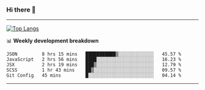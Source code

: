 ### Hi there 👋

-------
[![Top Langs](https://github-readme-stats.vercel.app/api/top-langs/?username=ashish-r)](https://github.com/anuraghazra/github-readme-stats)

📊 **Weekly development breakdown**
<!--START_SECTION:waka-->
```text
JSON         8 hrs 15 mins   ███████████▒░░░░░░░░░░░░░   45.57 % 
JavaScript   2 hrs 56 mins   ████░░░░░░░░░░░░░░░░░░░░░   16.23 % 
JSX          2 hrs 19 mins   ███▒░░░░░░░░░░░░░░░░░░░░░   12.79 % 
SCSS         1 hr 43 mins    ██▒░░░░░░░░░░░░░░░░░░░░░░   09.57 % 
Git Config   45 mins         █░░░░░░░░░░░░░░░░░░░░░░░░   04.14 % 
```
<!--END_SECTION:waka-->
-------

<!--
**ashish-r/ashish-r** is a ✨ _special_ ✨ repository because its `README.md` (this file) appears on your GitHub profile.

Here are some ideas to get you started:

- 🔭 I’m currently working on ...
- 🌱 I’m currently learning ...
- 👯 I’m looking to collaborate on ...
- 🤔 I’m looking for help with ...
- 💬 Ask me about ...
- 📫 How to reach me: ...
- 😄 Pronouns: ...
- ⚡ Fun fact: ...
-->
